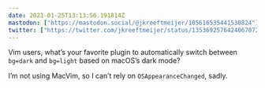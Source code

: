 ```yaml
---
date: 2021-01-25T13:13:56.191814Z
mastodon: ["https://mastodon.social/@jkreeftmeijer/105616535441530824"]
twitter: ["https://twitter.com/jkreeftmeijer/status/1353692576424067072"]
---
```

Vim users, what’s your favorite plugin to automatically switch between `bg=dark` and `bg=light` based on macOS’s dark mode? 

I’m not using MacVim, so I can’t rely on `OSAppearanceChanged`, sadly.
